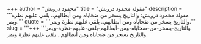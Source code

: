 +++
author = "محمود درويش"
title = "مقولة محمود درويش"
description = '''مقولة محمود درويش: والتاريخ يسخر من ضحاياه ومن أبطالهم.. يلقي عليهم نظرة ويمر.'''
quote = '''والتاريخ يسخر من ضحاياه ومن أبطالهم.. يلقي عليهم نظرة ويمر.'''
slug = '''والتاريخ-يسخر-من-ضحاياه-ومن-أبطالهم-يلقي-عليهم-نظرة-ويمر'''
+++
والتاريخ يسخر من ضحاياه ومن أبطالهم.. يلقي عليهم نظرة ويمر.
